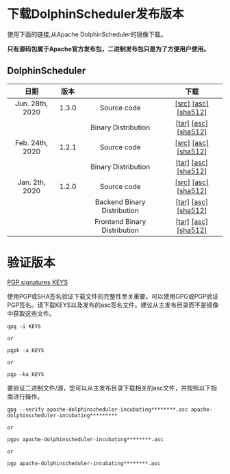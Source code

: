 # 下载DolphinScheduler发布版本

使用下面的链接,从Apache DolphinScheduler的镜像下载。

**只有源码包属于Apache官方发布包，二进制发布包只是为了方便用户使用。**

## DolphinScheduler
| 日期 | 版本| | 下载 |
|:---:|:--:|:--:|:--:|
| Jun. 28th, 2020 | 1.3.0 | Source code| [[src]](https://www.apache.org/dyn/closer.cgi/incubator/dolphinscheduler/1.3.0/apache-dolphinscheduler-incubating-1.3.0-src.zip) [[asc]](https://downloads.apache.org/incubator/dolphinscheduler/1.3.0/apache-dolphinscheduler-incubating-1.3.0-src.zip.asc) [[sha512]](https://downloads.apache.org/incubator/dolphinscheduler/1.3.0/apache-dolphinscheduler-incubating-1.3.0-src.zip.sha512)|
| | | Binary Distribution| [[tar]](https://www.apache.org/dyn/closer.cgi/incubator/dolphinscheduler/1.3.0/apache-dolphinscheduler-incubating-1.3.0-dolphinscheduler-bin.tar.gz) [[asc]](https://downloads.apache.org/incubator/dolphinscheduler/1.3.0/apache-dolphinscheduler-incubating-1.3.0-dolphinscheduler-bin.tar.gz.asc) [[sha512]](https://downloads.apache.org/incubator/dolphinscheduler/1.3.0/apache-dolphinscheduler-incubating-1.3.0-dolphinscheduler-bin.tar.gz.sha512)|
| Feb. 24th, 2020 | 1.2.1 | Source code| [[src]](https://www.apache.org/dyn/closer.cgi/incubator/dolphinscheduler/1.2.1/apache-dolphinscheduler-incubating-1.2.1-src.zip) [[asc]](https://downloads.apache.org/incubator/dolphinscheduler/1.2.1/apache-dolphinscheduler-incubating-1.2.1-src.zip.asc) [[sha512]](https://downloads.apache.org/incubator/dolphinscheduler/1.2.1/apache-dolphinscheduler-incubating-1.2.1-src.zip.sha512)|
| | | Binary Distribution| [[tar]](https://www.apache.org/dyn/closer.cgi/incubator/dolphinscheduler/1.2.1/apache-dolphinscheduler-incubating-1.2.1-dolphinscheduler-bin.tar.gz) [[asc]](https://downloads.apache.org/incubator/dolphinscheduler/1.2.1/apache-dolphinscheduler-incubating-1.2.1-dolphinscheduler-bin.tar.gz.asc) [[sha512]](https://downloads.apache.org/incubator/dolphinscheduler/1.2.1/apache-dolphinscheduler-incubating-1.2.1-dolphinscheduler-bin.tar.gz.sha512)|
| Jan. 2th, 2020 | 1.2.0 | Source code| [[src]](https://www.apache.org/dyn/closer.cgi/incubator/dolphinscheduler/1.2.0/apache-dolphinscheduler-incubating-1.2.0-src.zip) [[asc]](https://downloads.apache.org/incubator/dolphinscheduler/1.2.0/apache-dolphinscheduler-incubating-1.2.0-src.zip.asc) [[sha512]](https://downloads.apache.org/incubator/dolphinscheduler/1.2.0/apache-dolphinscheduler-incubating-1.2.0-src.zip.sha512)|
| | | Backend Binary Distribution| [[tar]](https://www.apache.org/dyn/closer.cgi/incubator/dolphinscheduler/1.2.0/apache-dolphinscheduler-incubating-1.2.0-dolphinscheduler-backend-bin.tar.gz) [[asc]](https://downloads.apache.org/incubator/dolphinscheduler/1.2.0/apache-dolphinscheduler-incubating-1.2.0-dolphinscheduler-backend-bin.tar.gz.asc) [[sha512]](https://downloads.apache.org/incubator/incubator/dolphinscheduler/1.2.0/apache-dolphinscheduler-incubating-1.2.0-dolphinscheduler-backend-bin.tar.gz.sha512)|
| | | Frontend Binary Distribution| [[tar]](https://www.apache.org/dyn/closer.cgi/incubator/dolphinscheduler/1.2.0/apache-dolphinscheduler-incubating-1.2.0-dolphinscheduler-front-bin.tar.gz) [[asc]](https://downloads.apache.org/incubator/dolphinscheduler/1.2.0/apache-dolphinscheduler-incubating-1.2.0-dolphinscheduler-front-bin.tar.gz.asc) [[sha512]](https://downloads.apache.org/incubator/incubator/dolphinscheduler/1.2.0/apache-dolphinscheduler-incubating-1.2.0-dolphinscheduler-front-bin.tar.gz.sha512)|


# 验证版本
[PGP signatures KEYS](https://downloads.apache.org/incubator/dolphinscheduler/KEYS)

使用PGP或SHA签名验证下载文件的完整性至关重要。可以使用GPG或PGP验证PGP签名。请下载KEYS以及发布的asc签名文件。建议从主发布目录而不是镜像中获取这些文件。

```
gpg -i KEYS

or

pgpk -a KEYS

or

pgp -ka KEYS
```

要验证二进制文件/源，您可以从主发布目录下载相关的asc文件，并按照以下指南进行操作。

```
gpg --verify apache-dolphinscheduler-incubating********.asc apache-dolphinscheduler-incubating*********

or

pgpv apache-dolphinscheduler-incubating********.asc

or

pgp apache-dolphinscheduler-incubating********.asc
```

<br/>
